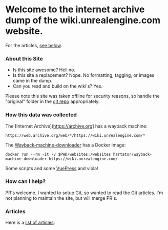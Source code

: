 # Welcome to the internet archive dump of the wiki.unrealengine.com website.

For the articles, [see below](#Articles).

### About this Site

- Is this site awesome?  Hell no.
- Is this site a replacement?  Nope.  No formatting, tagging, or images came in the dump.
- Can you read and build on the wiki's?  Yes.

Please note this site was taken offline for security reasons, so handle the "original" folder in the [git repo](https://github.com/MichaelJCole/wiki.unrealengine.com) appropriately.

### How this data was collected

The [Internet Archive](https://archive.org] has a wayback machine:

```
https://web.archive.org/web/*/https://wiki.unrealengine.com/*
```

The [Wayback-machine-downloader](https://github.com/hartator/wayback-machine-downloader) has a Docker image:

```
docker run --rm -it -v $PWD/websites:/websites hartator/wayback-machine-downloader https://wiki.unrealengine.com/ 
```

Some scripts and some [VuePress](https://snipcart.com/blog/choose-best-static-site-generator) and viola!

### How can I help?

PR's welcome.  I wanted to setup Git, so wanted to read the Git articles.  I'm not planning to maintain the site, but will merge PR's.

### Articles

Here is a [list of articles](https://michaeljcole.github.io/wiki.unrealengine.com/):


